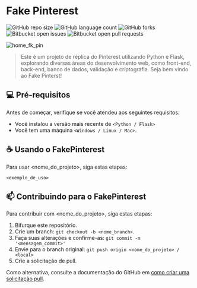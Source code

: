 # Fake Pinterest

![GitHub repo size](https://img.shields.io/github/repo-size/Miguell-J/Pinterest-Clone?style=for-the-badge)
![GitHub language count](https://img.shields.io/github/languages/count/Miguell-J/Pinterest-Clone?style=for-the-badge)
![GitHub forks](https://img.shields.io/github/forks/Miguell-J/Pinterest-Clone?style=for-the-badge)
![Bitbucket open issues](https://img.shields.io/bitbucket/issues/Miguell-J/Pinterest-Clone?style=for-the-badge)
![Bitbucket open pull requests](https://img.shields.io/bitbucket/pr-raw/Miguell-J/Pinterest-Clone?style=for-the-badge)

![home_fk_pin](https://github.com/Miguell-J/Pinterest-Clone/assets/138534658/adf48b29-1f8e-45df-89eb-8f946c987681)

> Este é um projeto de réplica do Pinterest utilizando Python e Flask, explorando diversas áreas do desenvolvimento web, como front-end, back-end, banco de dados, validação e criptografia. Seja bem vindo ao Fake Pinterst!

## 💻 Pré-requisitos

Antes de começar, verifique se você atendeu aos seguintes requisitos:

- Você instalou a versão mais recente de `<Python / Flask>`
- Você tem uma máquina `<Windows / Linux / Mac>`.

## ☕ Usando o FakePinterest

Para usar <nome_do_projeto>, siga estas etapas:

```
<exemplo_de_uso>
```

## 📫 Contribuindo para o FakePinterest

Para contribuir com <nome_do_projeto>, siga estas etapas:

1. Bifurque este repositório.
2. Crie um branch: `git checkout -b <nome_branch>`.
3. Faça suas alterações e confirme-as: `git commit -m '<mensagem_commit>'`
4. Envie para o branch original: `git push origin <nome_do_projeto> / <local>`
5. Crie a solicitação de pull.

Como alternativa, consulte a documentação do GitHub em [como criar uma solicitação pull](https://help.github.com/en/github/collaborating-with-issues-and-pull-requests/creating-a-pull-request).
